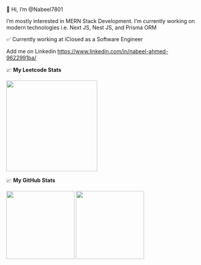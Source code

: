👋 Hi, I’m @Nabeel7801

I’m mostly interested in MERN Stack Development. I’m currently working on modern technologies i.e. Next JS, Nest JS, and Prisma ORM

✅ Currently working at iClosed as a Software Engineer

Add me on Linkedin https://www.linkedin.com/in/nabeel-ahmed-9622991ba/

📈 **My Leetcode Stats**
<p>
  <img height="240em" src="https://leetcard.jacoblin.cool/Nabeel7801?theme=dark&font=Iceland%20Web&ext=heatmap" />
</p>

📈 **My GitHub Stats**

<p>
  <img height="180em" src="https://github-readme-stats.vercel.app/api?username=Nabeel7801&show_icons=true&hide_border=true&theme=cobalt&count_private=true&include_all_commits=false" />
  <img height="180em" src="https://github-readme-stats.vercel.app/api/top-langs/?username=Nabeel7801&show_icons=true&hide_border=true&theme=cobalt&hide=hlsl,shaderlab&exclude_repo=OCRAIProject&layout=compact&langs_count=8"/>
</p>
